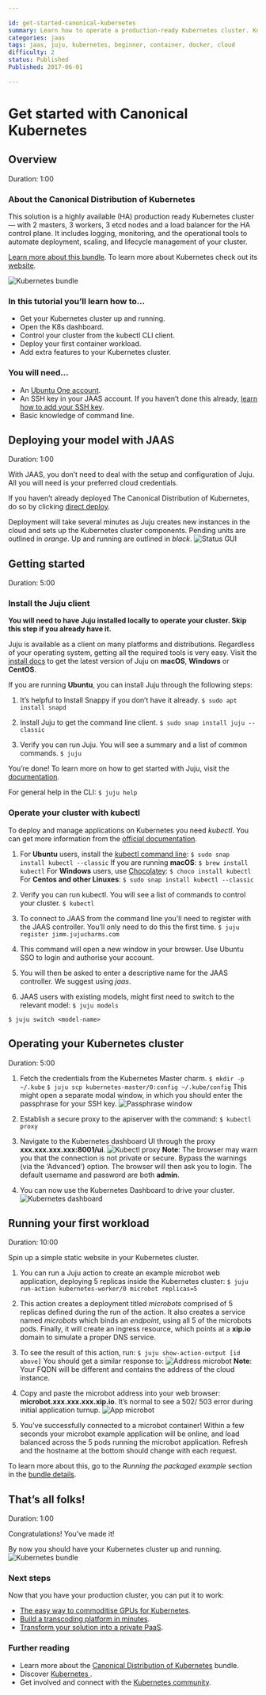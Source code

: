 ```yaml
---
 
id: get-started-canonical-kubernetes
summary: Learn how to operate a production-ready Kubernetes cluster. Kubernetes is a great open-source orchestration system for cloud native infrastructure. 
categories: jaas 
tags: jaas, juju, kubernetes, beginner, container, docker, cloud
difficulty: 2
status: Published
Published: 2017-06-01
 
---
```

 
 
# Get started with Canonical Kubernetes
 
 
## Overview
Duration: 1:00
 
### About the Canonical Distribution of Kubernetes
 
This solution is a highly available (HA) production ready Kubernetes cluster — with 2 masters, 3 workers, 3 etcd nodes and a load balancer for the HA control plane. It includes logging, monitoring, and the operational tools to automate deployment, scaling, and lifecycle management of your cluster. 
 
[Learn more about this bundle](https://jujucharms.com/canonical-kubernetes/).
To learn more about Kubernetes check out its [website](https://kubernetes.io/).
 
![Kubernetes bundle](./images/kubernetes-bundle.png)
 
 
### In this tutorial you’ll learn how to...
 
- Get your Kubernetes cluster up and running.
- Open the K8s dashboard.
- Control your cluster from the kubectl CLI client.
- Deploy your first container workload.
- Add extra features to your Kubernetes cluster.
 
 
### You will need...
 
* An [Ubuntu One account](https://login.ubuntu.com/).
* An SSH key in your JAAS account. If you haven’t done this already, [learn how to add your SSH key](https://jujucharms.com/docs/2.1/users-auth#credentials-and-ssh-keys).
* Basic knowledge of command line.
 
 
 
## Deploying your model with JAAS
Duration: 1:00
 
With JAAS, you don’t need to deal with the setup and configuration of Juju. All you will need is your preferred cloud credentials.
 
If you haven’t already deployed The Canonical Distribution of Kubernetes, do so by clicking [direct deploy](https://jujucharms.com/new?dd=bundle/canonical-kubernetes). 
 
Deployment will take several minutes as Juju creates new instances in the cloud and sets up the Kubernetes cluster components. Pending units are outlined in *orange*. Up and running are outlined in *black*.
![Status GUI](./images/status-gui.png)
 
 
 
## Getting started
Duration: 5:00
 
### Install the Juju client
 
**You will need to have Juju installed locally to operate your cluster. Skip this step if you already have it.**
 
Juju is available as a client on many platforms and distributions. Regardless of your operating system, getting all the required tools is very easy. Visit the [install docs](https://jujucharms.com/docs/stable/reference-install#getting-the-latest-juju) to get the latest version of Juju on **macOS**, **Windows** or **CentOS**.
 
If you are running **Ubuntu**, you can install Juju through the following steps:
 
1. It’s helpful to Install Snappy if you don’t have it already. 
`$ sudo apt install snapd`
 
2. Install Juju to get the command line client. 
`$ sudo snap install juju --classic`
 
3. Verify you can run Juju. You will see a summary and a list of common commands.
`$ juju`
 
You’re done! To learn more on how to get started with Juju, visit the [documentation](https://jujucharms.com/docs/stable/getting-started). 
 
For general help in the CLI: 
`$ juju help`
 
 
### Operate your cluster with kubectl 
 
To deploy and manage applications on Kubernetes you need *kubectl*. You can get more information from the [official documentation](https://kubernetes.io/docs/tasks/tools/install-kubectl/).
 
1. For **Ubuntu** users, install the [kubectl command line](https://kubernetes.io/docs/tasks/tools/install-kubectl/): 
`$ sudo snap install kubectl --classic`
If you are running **macOS**:
`$ brew install kubectl`
For **Windows** users, use [Chocolatey](https://chocolatey.org/install):
`$ choco install kubectl`
For **Centos and other Linuxes**:
`$ sudo snap install kubectl --classic` 
 
2. Verify you can run kubectl. You will see a list of commands to control your cluster.
`$ kubectl`
 
3. To connect to JAAS from the command line you'll need to register with the JAAS controller. You’ll only need to do this the first time.
`$ juju register jimm.jujucharms.com`
 
4. This command will open a new window in your browser. Use Ubuntu SSO to login and authorise your account. 
 
5. You will then be asked to enter a descriptive name for the JAAS controller.  We suggest using *jaas*. 
 
6. JAAS users with existing models, might first need to switch to the relevant model:
`$ juju models`

`$ juju switch <model-name>`
 
 
 
## Operating your Kubernetes cluster 
Duration: 5:00
 
1. Fetch the credentials from the Kubernetes Master charm. 
`$ mkdir -p ~/.kube`
`$ juju scp kubernetes-master/0:config ~/.kube/config`
This might open a separate modal window, in which you should enter the passphrase for your SSH key.
![Passphrase window](./images/passphrase-window.png)
 
2. Establish a secure proxy to the apiserver with the command:
`$ kubectl proxy`
 
3. Navigate to the Kubernetes dashboard UI through the proxy **xxx.xxx.xxx.xxx:8001/ui**.
![Kubectl proxy](./images/kubectl-proxy.png)
**Note**: The browser may warn you that the connection is not private or secure. Bypass the warnings (via the ‘Advanced’) option. The browser will then ask you to login. The default username and password are both **admin**.
 
4. You can now use the Kubernetes Dashboard to drive your cluster.
![Kubernetes dashboard](./images/kubernetes-dashboard.png)
 
 
 
## Running your first workload 
Duration: 10:00
 
Spin up a simple static website in your Kubernetes cluster. 
 
1. You can run a Juju action to create an example microbot web application, deploying 5 replicas inside the Kubernetes cluster:
`$ juju run-action kubernetes-worker/0 microbot replicas=5`  
 
2. This action creates a deployment titled *microbots* comprised of 5 replicas defined during the run of the action. It also creates a service named *microbots* which binds an *endpoint*, using all 5 of the microbots pods. Finally, it will create an ingress resource, which points at a **xip.io** domain to simulate a proper DNS service.
 
3. To see the result of this action, run:
 `$ juju show-action-output [id above]`
You should get a similar response to:
![Address microbot](./images/access-microbot.png)
**Note**: Your FQDN will be different and contains the address of the cloud instance.
 
4. Copy and paste the microbot address into your web browser: **microbot.xxx.xxx.xxx.xip.io**. It’s normal to see a 502/ 503 error during initial application turnup.
![App microbot](./images/app-microbot.png)
 
5. You've successfully connected to a microbot container! Within a few seconds your microbot example application will be online, and load balanced across the 5 pods running the microbot application. Refresh and the hostname at the bottom should change with each request. 
 
To learn more about this, go to the *Running the packaged example* section in the [bundle details](https://jujucharms.com/canonical-kubernetes/).
 
 
 
## That’s all folks!
Duration: 1:00
 
Congratulations! You’ve made it! 
 
By now you should have your Kubernetes cluster up and running.
![Kubernetes bundle](./images/kubernetes-bundle.png)
 
 
### Next steps
 
Now that you have your production cluster, you can put it to work:
 
* [The easy way to commoditise GPUs for Kubernetes](https://medium.com/intuitionmachine/how-we-commoditized-gpus-for-kubernetes-7131f3e9231f).
* [Build a transcoding platform in minutes](https://github.com/deis/workflow).
* [Transform your solution into a private PaaS](https://insights.ubuntu.com/2017/03/27/job-concurrency-in-kubernetes-lxd-cpu-pinning-to-the-rescue/).
 
 
### Further reading
 
* Learn more about the [Canonical Distribution of Kubernetes](https://jujucharms.com/canonical-kubernetes/) bundle.
* Discover [Kubernetes ](https://jujucharms.com/kubernetes).
* Get involved and connect with the [Kubernetes community](https://kubernetes.io/community/).
 
